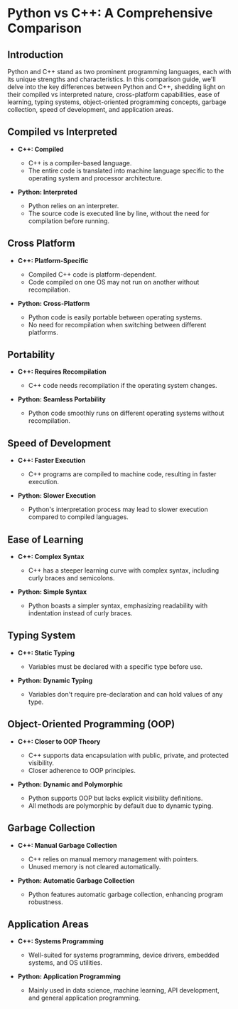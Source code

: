 # Python vs C++: A Comprehensive Comparison

## Introduction

Python and C++ stand as two prominent programming languages, each with its unique strengths and characteristics. In this comparison guide, we'll delve into the key differences between Python and C++, shedding light on their compiled vs interpreted nature, cross-platform capabilities, ease of learning, typing systems, object-oriented programming concepts, garbage collection, speed of development, and application areas.

## Compiled vs Interpreted

- **C++: Compiled**

    - C++ is a compiler-based language.
    -   The entire code is translated into machine language specific to the operating system and processor architecture.

-   **Python: Interpreted**
    -   Python relies on an interpreter.
    -   The source code is executed line by line, without the need for compilation before running.

## Cross Platform

-   **C++: Platform-Specific**

    -   Compiled C++ code is platform-dependent.
    -   Code compiled on one OS may not run on another without recompilation.

-   **Python: Cross-Platform**
    -   Python code is easily portable between operating systems.
    -   No need for recompilation when switching between different platforms.

## Portability

-   **C++: Requires Recompilation**

    -   C++ code needs recompilation if the operating system changes.

-   **Python: Seamless Portability**
    -   Python code smoothly runs on different operating systems without recompilation.

## Speed of Development

-   **C++: Faster Execution**

    -   C++ programs are compiled to machine code, resulting in faster execution.

-   **Python: Slower Execution**
    -   Python's interpretation process may lead to slower execution compared to compiled languages.

## Ease of Learning

-   **C++: Complex Syntax**

    -   C++ has a steeper learning curve with complex syntax, including curly braces and semicolons.

-   **Python: Simple Syntax**
    -   Python boasts a simpler syntax, emphasizing readability with indentation instead of curly braces.

## Typing System

-   **C++: Static Typing**

    -   Variables must be declared with a specific type before use.

-   **Python: Dynamic Typing**
    -   Variables don't require pre-declaration and can hold values of any type.

## Object-Oriented Programming (OOP)

-   **C++: Closer to OOP Theory**

    -   C++ supports data encapsulation with public, private, and protected visibility.
    -   Closer adherence to OOP principles.

-   **Python: Dynamic and Polymorphic**
    -   Python supports OOP but lacks explicit visibility definitions.
    -   All methods are polymorphic by default due to dynamic typing.

## Garbage Collection

-   **C++: Manual Garbage Collection**

    -   C++ relies on manual memory management with pointers.
    -   Unused memory is not cleared automatically.

-   **Python: Automatic Garbage Collection**
    -   Python features automatic garbage collection, enhancing program robustness.

## Application Areas

-   **C++: Systems Programming**

    -   Well-suited for systems programming, device drivers, embedded systems, and OS utilities.

-   **Python: Application Programming**
    -   Mainly used in data science, machine learning, API development, and general application programming.
